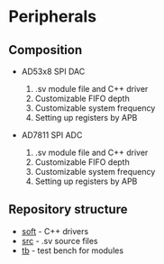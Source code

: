 # Peripherals

## Composition

*   AD53x8 SPI DAC
    1.  .sv module file and C++ driver
    2.  Customizable FIFO depth
    3.  Customizable system frequency
    4.  Setting up registers by APB

*   AD7811 SPI ADC
    1.  .sv module file and C++ driver
    2.  Customizable FIFO depth
    3.  Customizable system frequency
    4.  Setting up registers by APB

## Repository structure

*   [soft](./soft/)         - C++ drivers
*   [src](./src/)           - .sv source files
*   [tb](./tb/)             - test bench for modules